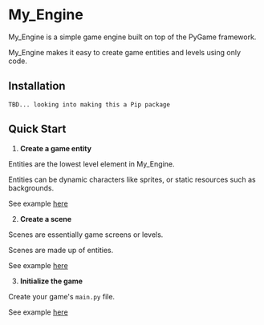 # My_Engine

My_Engine is a simple game engine built on top of the PyGame framework.

My_Engine makes it easy to create game entities and levels using only code.

## Installation

```
TBD... looking into making this a Pip package
```

## Quick Start

1. **Create a game entity** 

Entities are the lowest level element in My_Engine.

Entities can be dynamic characters like sprites, or static resources such as backgrounds.

See example [here](example/pong/player.py)

2. **Create a scene**

Scenes are essentially game screens or levels.

Scenes are made up of entities.

See example [here](example/pong/gameplay.py)

3. **Initialize the game**

Create your game's `main.py` file.

See example [here](example/pong/main.py)
